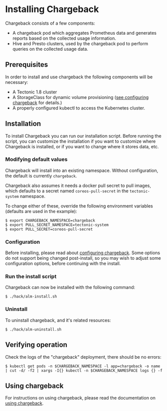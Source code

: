 # Installing Chargeback

Chargeback consists of a few components:

- A chargeback pod which aggregates Prometheus data and generates reports based
  on the collected usage information.
- Hive and Presto clusters, used by the chargeback pod to perform queries on the
  collected usage data.

## Prerequisites

In order to install and use chargeback the following components will be
necessary:

- A Tectonic 1.8 cluster
- A StorageClass for dynamic volume provisioning ([see configuring chargeback](configuration.md) for details.)
- A properly configured kubectl to access the Kubernetes cluster.

## Installation

To install Chargeback you can run our installation script.
Before running the script, you can customize the installation if you want to
customize where Chargeback is installed, or if you want to change where it
stores data, etc.

### Modifying default values

Chargeback will install into an existing namespace. Without configuration, the
default is currently `chargeback`.

Chargeback also assumes it needs a docker pull secret to pull images, which
defaults to a secret named `coreos-pull-secret` in the `tectonic-system`
namespace.

To change either of these, override the following environment variables
(defaults are used in the example):

```
$ export CHARGEBACK_NAMESPACE=chargeback
$ export PULL_SECRET_NAMESPACE=tectonic-system
$ export PULL_SECRET=coreos-pull-secret
```

### Configuration

Before installing, please read about [configuring chargeback](configuration.md).
Some options do not support being changed post-install, so you may wish to
adjust some configuration options, before continuing with the install.

### Run the install script

Chargeback can now be installed with the following command:

```
$ ./hack/alm-install.sh
```

### Uninstall

To uninstall chargeback, and it's related resources:

```
$ ./hack/alm-uninstall.sh
```

## Verifying operation

Check the logs of the "chargeback" deployment, there should be no errors:

```
$ kubectl get pods -n $CHARGEBACK_NAMESPACE -l app=chargeback -o name | cut -d/ -f2 | xargs -I{} kubectl -n $CHARGEBACK_NAMESPACE logs {} -f
```

## Using chargeback

For instructions on using chargeback, please read the documentation on [using chargeback](Using-chargeback.md).
